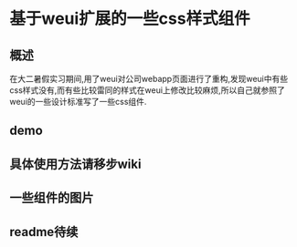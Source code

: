 # 基于weui扩展的一些css样式组件

## 概述

在大二暑假实习期间,用了weui对公司webapp页面进行了重构,发现weui中有些css样式没有,而有些比较雷同的样式在weui上修改比较麻烦,所以自己就参照了weui的一些设计标准写了一些css组件.

## demo

## 具体使用方法请移步wiki

## 一些组件的图片
## readme待续
